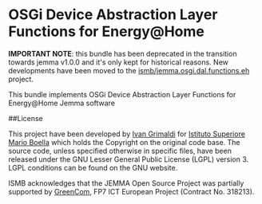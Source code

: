 # OSGi Device Abstraction Layer Functions for Energy@Home

**IMPORTANT NOTE**: this bundle has been deprecated in the transition towards jemma v1.0.0 and it's only kept for historical reasons. New developments have been moved to the [ismb/jemma.osgi.dal.functions.eh](https://github.com/ismb/jemma.osgi.dal.functions.eh) project.

This bundle implements OSGi Device Abstraction Layer Functions for Energy@Home Jemma software

##License

This project have been developed by [Ivan Grimaldi](https://github.com/ivangrimaldi) for [Istituto Superiore Mario Boella](http://www.ismb.it/) which holds the Copyright on the original code base.
The source code, unless specified otherwise in specific files, have been released under the GNU Lesser General Public License (LGPL) version 3.
LGPL conditions can be found on the GNU website.

ISMB acknowledges that the JEMMA Open Source Project was partially supported by [GreenCom](http://www.greencom-project.eu/), FP7 ICT European Project (Contract No. 318213).
